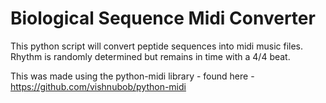 # Biological Sequence Midi Converter

This python script will convert peptide sequences into midi music files. Rhythm is randomly determined but remains in time with a 4/4 beat.


This was made using the python-midi library - found here - https://github.com/vishnubob/python-midi
